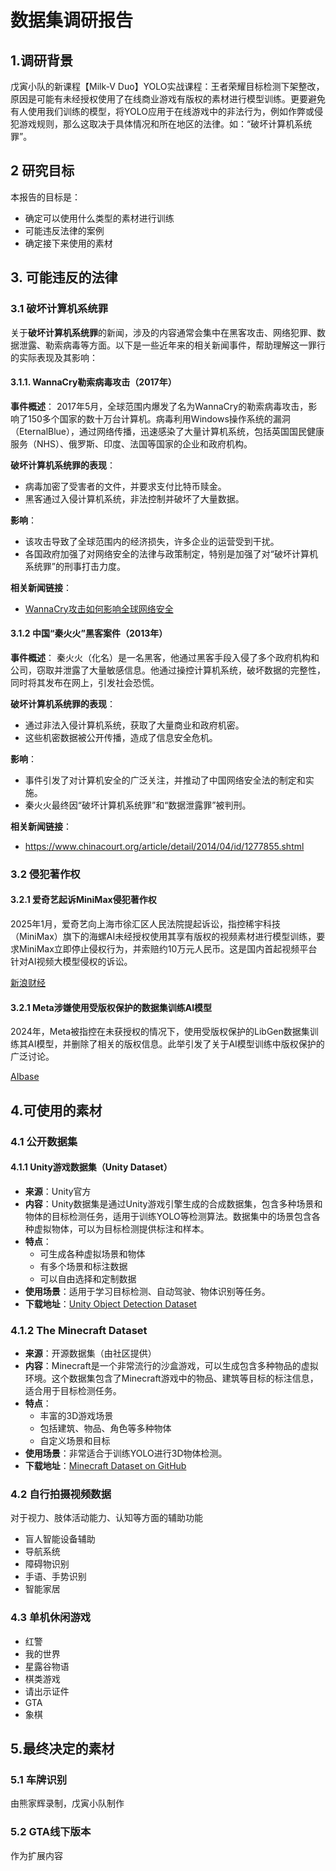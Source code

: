 # 数据集调研报告

## 1.调研背景

戊寅小队的新课程【Milk-V Duo】YOLO实战课程：王者荣耀目标检测下架整改，原因是可能有未经授权使用了在线商业游戏有版权的素材进行模型训练。更要避免有人使用我们训练的模型，将YOLO应用于在线游戏中的非法行为，例如作弊或侵犯游戏规则，那么这取决于具体情况和所在地区的法律。如：“破坏计算机系统罪”。
## 2 研究目标

本报告的目标是：

- 确定可以使用什么类型的素材进行训练
- 可能违反法律的案例
- 确定接下来使用的素材

## 3. 可能违反的法律

### 3.1 破坏计算机系统罪
关于**破坏计算机系统罪**的新闻，涉及的内容通常会集中在黑客攻击、网络犯罪、数据泄露、勒索病毒等方面。以下是一些近年来的相关新闻事件，帮助理解这一罪行的实际表现及其影响：

#### 3.1.1. **WannaCry勒索病毒攻击（2017年）**

**事件概述**： 2017年5月，全球范围内爆发了名为WannaCry的勒索病毒攻击，影响了150多个国家的数十万台计算机。病毒利用Windows操作系统的漏洞（EternalBlue），通过网络传播，迅速感染了大量计算机系统，包括英国国民健康服务（NHS）、俄罗斯、印度、法国等国家的企业和政府机构。

**破坏计算机系统罪的表现**：

- 病毒加密了受害者的文件，并要求支付比特币赎金。
- 黑客通过入侵计算机系统，非法控制并破坏了大量数据。

**影响**：

- 该攻击导致了全球范围内的经济损失，许多企业的运营受到干扰。
- 各国政府加强了对网络安全的法律与政策制定，特别是加强了对“破坏计算机系统罪”的刑事打击力度。

**相关新闻链接**：

- [WannaCry攻击如何影响全球网络安全](https://www.scmp.com/tech)

#### 3.1.2 **中国“秦火火”黑客案件（2013年）**

**事件概述**： 秦火火（化名）是一名黑客，他通过黑客手段入侵了多个政府机构和公司，窃取并泄露了大量敏感信息。他通过操控计算机系统，破坏数据的完整性，同时将其发布在网上，引发社会恐慌。

**破坏计算机系统罪的表现**：

- 通过非法入侵计算机系统，获取了大量商业和政府机密。
- 这些机密数据被公开传播，造成了信息安全危机。

**影响**：

- 事件引发了对计算机安全的广泛关注，并推动了中国网络安全法的制定和实施。
- 秦火火最终因“破坏计算机系统罪”和“数据泄露罪”被判刑。

**相关新闻链接**：

- https://www.chinacourt.org/article/detail/2014/04/id/1277855.shtml

### 3.2 侵犯著作权

#### 3.2.1 爱奇艺起诉MiniMax侵犯著作权

2025年1月，爱奇艺向上海市徐汇区人民法院提起诉讼，指控稀宇科技（MiniMax）旗下的海螺AI未经授权使用其享有版权的视频素材进行模型训练，要求MiniMax立即停止侵权行为，并索赔约10万元人民币。这是国内首起视频平台针对AI视频大模型侵权的诉讼。

[新浪财经](https://finance.sina.com.cn/stock/relnews/us/2025-01-09/doc-ineeixuz6471019.shtml?utm_source=chatgpt.com)

#### 3.2.1 Meta涉嫌使用受版权保护的数据集训练AI模型

2024年，Meta被指控在未获授权的情况下，使用受版权保护的LibGen数据集训练其AI模型，并删除了相关的版权信息。此举引发了关于AI模型训练中版权保护的广泛讨论。

[AIbase](https://www.aibase.com/zh/news/14605?utm_source=chatgpt.com)


## 4.可使用的素材

### 4.1 公开数据集
#### 4.1.1 Unity游戏数据集（Unity Dataset）

- **来源**：Unity官方
- **内容**：Unity数据集是通过Unity游戏引擎生成的合成数据集，包含多种场景和物体的目标检测任务，适用于训练YOLO等检测算法。数据集中的场景包含各种虚拟物体，可以为目标检测提供标注和样本。
- **特点**：
    - 可生成各种虚拟场景和物体
    - 有多个场景和标注数据
    - 可以自由选择和定制数据
- **使用场景**：适用于学习目标检测、自动驾驶、物体识别等任务。
- **下载地址**：[Unity Object Detection Dataset](https://github.com/Unity-Technologies/Unity-Object-Detection)

### 4.1.2 The Minecraft Dataset

- **来源**：开源数据集（由社区提供）
- **内容**：Minecraft是一个非常流行的沙盒游戏，可以生成包含多种物品的虚拟环境。这个数据集包含了Minecraft游戏中的物品、建筑等目标的标注信息，适合用于目标检测任务。
- **特点**：
    - 丰富的3D游戏场景
    - 包括建筑、物品、角色等多种物体
    - 自定义场景和目标
- **使用场景**：非常适合于训练YOLO进行3D物体检测。
- **下载地址**：[Minecraft Dataset on GitHub](https://github.com/Minecraft-Data/minecraft)
### 4.2 自行拍摄视频数据

对于视力、肢体活动能力、认知等方面的辅助功能
- 盲人智能设备辅助
- 导航系统
- 障碍物识别
- 手语、手势识别
- 智能家居

### 4.3 单机休闲游戏

- 红警
- 我的世界
- 星露谷物语
- 棋类游戏
- 请出示证件
- GTA
- 象棋

## 5.最终决定的素材

### 5.1 车牌识别
由熊家辉录制，戊寅小队制作
### 5.2 GTA线下版本
作为扩展内容
